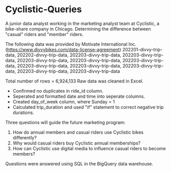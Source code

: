 # Cyclistic-Queries
A junior data analyst working in the marketing analyst team at Cyclistic, a bike-share company in Chicago. Determining the difference between "casual" riders and "member" riders.

The following data was provided by Motivate International Inc. (https://www.divvybikes.com/data-license-agreement)
202201-divvy-trip-data,
202202-divvy-trip-data,
202203-divvy-trip-data,
202203-divvy-trip-data,
202203-divvy-trip-data,
202203-divvy-trip-data,
202203-divvy-trip-data,
202203-divvy-trip-data,
202203-divvy-trip-data,
202203-divvy-trip-data,
202203-divvy-trip-data,
202203-divvy-trip-data

Total number of rows = 6,924,133
Raw data was cleaned in Excel.
- Confirmed no duplicates in ride_id column.
- Seperated and formatted date and time into seperate columns.
- Created day_of_week column, where Sunday = 1
- Calculated trip_duration and used "if" statement to correct negative trip durations.

Three questions will guide the future marketing program:
1. How do annual members and casual riders use Cyclistic bikes differently?
2. Why would casual riders buy Cyclistic annual memberships?
3. How can Cyclistic use digital media to influence casual riders to become members?

Questions were answered using SQL in the BigQuery data warehouse. 
